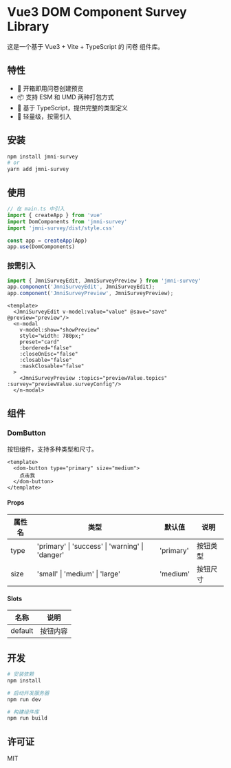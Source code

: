 # Vue3 DOM Component Survey Library

这是一个基于 Vue3 + Vite + TypeScript 的 问卷 组件库。

## 特性

- 🎨 开箱即用问卷创建预览
- 📦 支持 ESM 和 UMD 两种打包方式
- 🔧 基于 TypeScript，提供完整的类型定义
- 🎯 轻量级，按需引入

## 安装

```bash
npm install jmni-survey
# or
yarn add jmni-survey
```

## 使用

```typescript
// 在 main.ts 中引入
import { createApp } from 'vue'
import DomComponents from 'jmni-survey'
import 'jmni-survey/dist/style.css'

const app = createApp(App)
app.use(DomComponents)
```

### 按需引入
```typescript
import { JmniSurveyEdit, JmniSurveyPreview } from 'jmni-survey'
app.component('JmniSurveyEdit', JmniSurveyEdit);
app.component('JmniSurveyPreview', JmniSurveyPreview);
```
```xtml
<template>
  <JmniSurveyEdit v-model:value="value" @save="save" @preview="preview"/>
  <n-modal
    v-model:show="showPreview"
    style="width: 780px;"
    preset="card"
    :bordered="false"
    :closeOnEsc="false"
    :closable="false"
    :maskClosable="false"
  >
    <JmniSurveyPreview :topics="previewValue.topics" :survey="previewValue.surveyConfig"/>
  </n-modal>
```

## 组件

### DomButton

按钮组件，支持多种类型和尺寸。

```vue
<template>
  <dom-button type="primary" size="medium">
    点击我
  </dom-button>
</template>
```

#### Props

| 属性名 | 类型 | 默认值 | 说明 |
|--------|------|--------|------|
| type | 'primary' \| 'success' \| 'warning' \| 'danger' | 'primary' | 按钮类型 |
| size | 'small' \| 'medium' \| 'large' | 'medium' | 按钮尺寸 |

#### Slots

| 名称 | 说明 |
|------|------|
| default | 按钮内容 |

## 开发

```bash
# 安装依赖
npm install

# 启动开发服务器
npm run dev

# 构建组件库
npm run build
```

## 许可证

MIT 